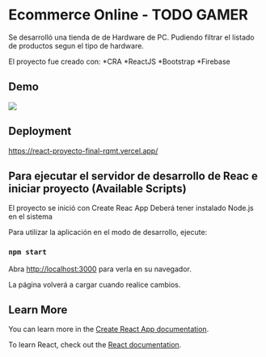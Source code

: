# Ecommerce Online - TODO GAMER
Se desarrolló una tienda de de Hardware de PC. Pudiendo filtrar el listado de productos segun el tipo de hardware.

El proyecto fue creado con:
    *CRA
    *ReactJS
    *Bootstrap
    *Firebase

## Demo

![](https://firebasestorage.googleapis.com/v0/b/react-todogamer.appspot.com/o/Recording%202022-10-29%20at%2016.30.24.gif?alt=media&token=874c3511-8e0b-4379-9988-586391050a54)

## Deployment

https://react-proyecto-final-rqmt.vercel.app/

## Para ejecutar el servidor de desarrollo de Reac e iniciar proyecto (Available Scripts)

El proyecto se inició con Create Reac App
Deberá tener instalado Node.js en el sistema

Para utilizar la aplicación en el modo de desarrollo, ejecute:

### `npm start`

Abra [http://localhost:3000](http://localhost:3000) para verla en su navegador.

La página volverá a cargar cuando realice cambios.

## Learn More

You can learn more in the [Create React App documentation](https://facebook.github.io/create-react-app/docs/getting-started).

To learn React, check out the [React documentation](https://reactjs.org/).
